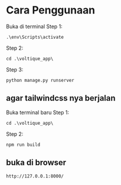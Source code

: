 # Cara Penggunaan

Buka di terminal
Step 1:
```
.\env\Scripts\activate
```
Step 2:
```
cd .\voltique_app\
```
Step 3:
```
python manage.py runserver
```

## agar tailwindcss nya berjalan
Buka terminal baru
Step 1:
```
cd .\voltique_app\
```
Step 2:
```
npm run build
```

## buka di browser
```
http://127.0.0.1:8000/
```